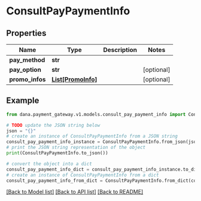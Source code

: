 # ConsultPayPaymentInfo


## Properties

Name | Type | Description | Notes
------------ | ------------- | ------------- | -------------
**pay_method** | **str** |  | 
**pay_option** | **str** |  | [optional] 
**promo_infos** | [**List[PromoInfo]**](PromoInfo.md) |  | [optional] 

## Example

```python
from dana.payment_gateway.v1.models.consult_pay_payment_info import ConsultPayPaymentInfo

# TODO update the JSON string below
json = "{}"
# create an instance of ConsultPayPaymentInfo from a JSON string
consult_pay_payment_info_instance = ConsultPayPaymentInfo.from_json(json)
# print the JSON string representation of the object
print(ConsultPayPaymentInfo.to_json())

# convert the object into a dict
consult_pay_payment_info_dict = consult_pay_payment_info_instance.to_dict()
# create an instance of ConsultPayPaymentInfo from a dict
consult_pay_payment_info_from_dict = ConsultPayPaymentInfo.from_dict(consult_pay_payment_info_dict)
```
[[Back to Model list]](../README.md#documentation-for-models) [[Back to API list]](../README.md#documentation-for-api-endpoints) [[Back to README]](../README.md)


